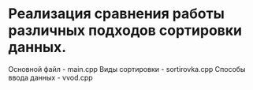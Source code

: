 # Реализация сравнения работы различных подходов сортировки данных.

Основной файл - main.cpp
Виды сортировки - sortirovka.cpp
Способы ввода данных - vvod.cpp
